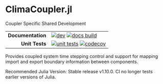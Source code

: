 # ClimaCoupler.jl

Coupler Specific Shared Development

<!-- Links and shortcuts -->
[docs-dev-img]: https://img.shields.io/badge/docs-dev-blue.svg
[docs-dev-url]: https://CliMA.github.io/ClimaCoupler.jl/dev/

[docs-bld-img]: https://github.com/CliMA/ClimaCoupler.jl/workflows/Documentation/badge.svg
[docs-bld-url]: https://github.com/CliMA/ClimaCoupler.jl/actions?query=workflow%3ADocumentation

[unit-tests-img]: https://github.com/CliMA/ClimaCoupler.jl/workflows/Unit%20Tests/badge.svg
[unit-tests-url]: https://github.com/CliMA/ClimaCoupler.jl/actions?query=workflow%3A%22Unit+Tests%22

[codecov-img]: https://codecov.io/gh/CliMA/ClimaCoupler.jl/branch/main/graph/badge.svg
[codecov-url]: https://codecov.io/gh/CliMA/ClimaCoupler.jl

|||
|---------------------:|:-----------------------------------------------|
| **Documentation**    | [![dev][docs-dev-img]][docs-dev-url] [![docs build][docs-bld-img]][docs-bld-url]|
| **Unit Tests**       | [![unit tests][unit-tests-img]][unit-tests-url] [![codecov][codecov-img]][codecov-url]|

Provides coupled system time stepping control and support for mapping import and export
boundary information between components.

Recommended Julia Version: Stable release v1.10.0. CI no longer tests earlier versions of Julia.
